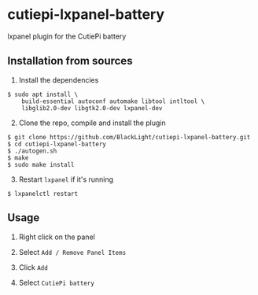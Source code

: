 # cutiepi-lxpanel-battery

lxpanel plugin for the CutiePi battery

## Installation from sources

1. Install the dependencies

```shell
$ sudo apt install \
    build-essential autoconf automake libtool intltool \
    libglib2.0-dev libgtk2.0-dev lxpanel-dev
```

2. Clone the repo, compile and install the plugin

```shell
$ git clone https://github.com/BlackLight/cutiepi-lxpanel-battery.git
$ cd cutiepi-lxpanel-battery
$ ./autogen.sh
$ make
$ sudo make install
```

3. Restart `lxpanel` if it's running

```shell
$ lxpanelctl restart
```

## Usage

1. Right click on the panel

2. Select `Add / Remove Panel Items`

3. Click `Add`

4. Select `CutiePi battery`

